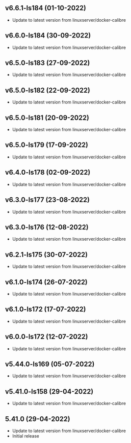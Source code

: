 
## v6.6.1-ls184 (01-10-2022)
- Update to latest version from linuxserver/docker-calibre

## v6.6.0-ls184 (30-09-2022)
- Update to latest version from linuxserver/docker-calibre

## v6.5.0-ls183 (27-09-2022)
- Update to latest version from linuxserver/docker-calibre

## v6.5.0-ls182 (22-09-2022)
- Update to latest version from linuxserver/docker-calibre

## v6.5.0-ls181 (20-09-2022)
- Update to latest version from linuxserver/docker-calibre

## v6.5.0-ls179 (17-09-2022)
- Update to latest version from linuxserver/docker-calibre

## v6.4.0-ls178 (02-09-2022)
- Update to latest version from linuxserver/docker-calibre

## v6.3.0-ls177 (23-08-2022)
- Update to latest version from linuxserver/docker-calibre

## v6.3.0-ls176 (12-08-2022)
- Update to latest version from linuxserver/docker-calibre

## v6.2.1-ls175 (30-07-2022)
- Update to latest version from linuxserver/docker-calibre

## v6.1.0-ls174 (26-07-2022)
- Update to latest version from linuxserver/docker-calibre

## v6.1.0-ls172 (17-07-2022)
- Update to latest version from linuxserver/docker-calibre

## v6.0.0-ls172 (12-07-2022)
- Update to latest version from linuxserver/docker-calibre

## v5.44.0-ls169 (05-07-2022)
- Update to latest version from linuxserver/docker-calibre

## v5.41.0-ls158 (29-04-2022)
- Update to latest version from linuxserver/docker-calibre

## 5.41.0 (29-04-2022)
- Update to latest version from linuxserver/docker-calibre
- Initial release
